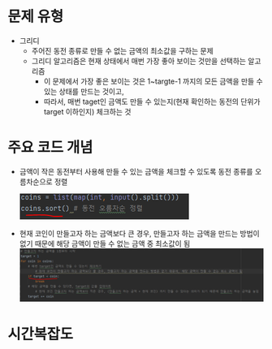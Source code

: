 # 문제 유형
- 그리디 
  - 주어진 동전 종류로 만들 수 없는 금액의 최소값을 구하는 문제
  - 그리디 알고리즘은 현재 상태에서 매번 가장 좋아 보이는 것만을 선택하는 알고리즘
    - 이 문제에서 가장 좋은 보이는 것은 1~targte-1 까지의 모든 금액을 만들 수 있는 상태를 만드는 것이고, 
    - 따라서, 매번 taget인 금액도 만들 수 있는지(현재 확인하는 동전의 단위가 target 이하인지) 체크하는 것 

# 주요 코드 개념
- 금액이 작은 동전부터 사용해 만들 수 있는 금액을 체크할 수 있도록 동전 종류를 오름차순으로 정렬

  ![img_5.png](캡처이미지/img_5.png)

- 현재 코인이 만들고자 하는 금액보다 큰 경우, 만들고자 하는 금액을 만드는 방법이 없기 때문에 해당 금액이 만들 수 없는 금액 중 최소값이 됨
  ![img_6.png](캡처이미지/img_6.png)
  

# 시간복잡도